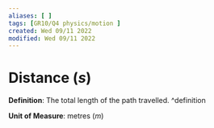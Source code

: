 ```yaml
---
aliases: [ ]
tags: [GR10/Q4 physics/motion ]
created: Wed 09/11 2022
modified: Wed 09/11 2022
---
```

# Distance ($s$)
**Definition**: The total length of the path travelled. ^definition

**Unit of Measure**: metres ($m$)